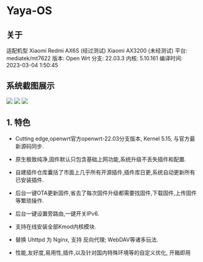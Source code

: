 # Yaya-OS

## 关于
适配机型
Xiaomi Redmi AX6S (经过测试)
Xiaomi AX3200 (未经测试)
平台: mediatek/mt7622
版本: Open Wrt 分支: 22.03.3 内核: 5.10.161
编译时间: 2023-03-04 1:50:45
##  **系统截图展示**
![](https://github.com/mmyo456/Yaya-OS/img/Snipaste_2023-03-06_01-54-06.png)
![](https://github.com/mmyo456/Yaya-OS/img/Snipaste_2023-03-06_01-54-30.png)
![](https://github.com/mmyo456/Yaya-OS/img/Snipaste_2023-03-06_01-55-19.png)
## 1. **特色**

+ Cutting edge,openwrt官方openwrt-22.03分支版本, Kernel 5.15, 与官方最新源码同步.

+ 原生极致纯净,固件默认只包含基础上网功能,系统升级不丢失插件和配置.

+ 自建插件仓库囊括了市面上几乎所有开源插件,插件库日更,系统自动更新所有已安装插件.

+ 后台一键OTA更新固件,省去了每次固件升级都需要找固件,下载固件,上传固件等繁琐操作.

+ 后台一键设置旁路由,一键开关IPv6.

+ 支持在线安装全部Kmod内核模块.

+ 替换 Uhttpd 为 Nginx, 支持 反向代理; WebDAV等诸多玩法.

+ 性能,友好度,易用性,插件,以及针对国内特殊环境等的自定义优化, 开箱即用
